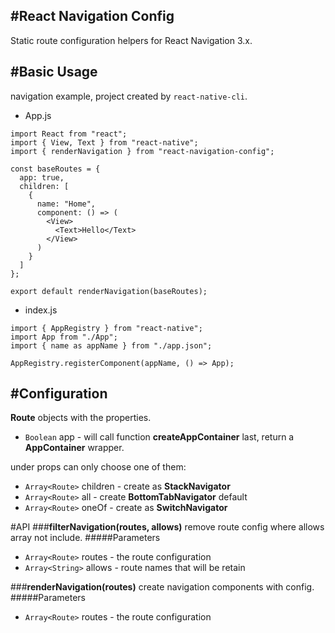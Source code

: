 #React Navigation Config
--------------------------------------
Static route configuration helpers for React Navigation 3.x.

#Basic Usage
----------------------
navigation example, project created by `react-native-cli`.
+ App.js
```
import React from "react";
import { View, Text } from "react-native";
import { renderNavigation } from "react-navigation-config";

const baseRoutes = {
  app: true,
  children: [
    {
      name: "Home",
      component: () => (
        <View>
          <Text>Hello</Text>
        </View>
      )
    }
  ]
};

export default renderNavigation(baseRoutes);
```
+ index.js
```
import { AppRegistry } from "react-native";
import App from "./App";
import { name as appName } from "./app.json";

AppRegistry.registerComponent(appName, () => App);
```
#Configuration
------
**Route** objects with the properties.

+ `Boolean` app - will call function **createAppContainer** last, return a **AppContainer** wrapper.

under props can only choose one of them:
+ `Array<Route>` children - create as **StackNavigator**
+ `Array<Route>` all - create **BottomTabNavigator** default
+ `Array<Route>` oneOf - create as **SwitchNavigator**

#API
###**filterNavigation(routes, allows)**
remove route config where allows array not include.
#####Parameters
+ `Array<Route>` routes - the route configuration
+ `Array<String>` allows - route names that will be retain

###**renderNavigation(routes)**
create navigation components with config.
#####Parameters
+ `Array<Route>` routes - the route configuration
